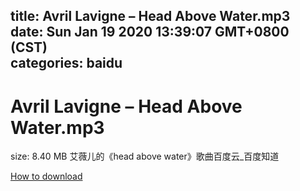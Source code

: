 
title: Avril Lavigne – Head Above Water.mp3
date: Sun Jan 19 2020 13:39:07 GMT+0800 (CST)    
categories: baidu
---

# Avril Lavigne – Head Above Water.mp3
size: 8.40 MB
 艾薇儿的《head above water》歌曲百度云_百度知道
 

[How to download](https://bpcam.bemobtrk.com/go/2ceec3aa-1ca2-46d6-b9ff-aaa5c184517c?jno=1636)